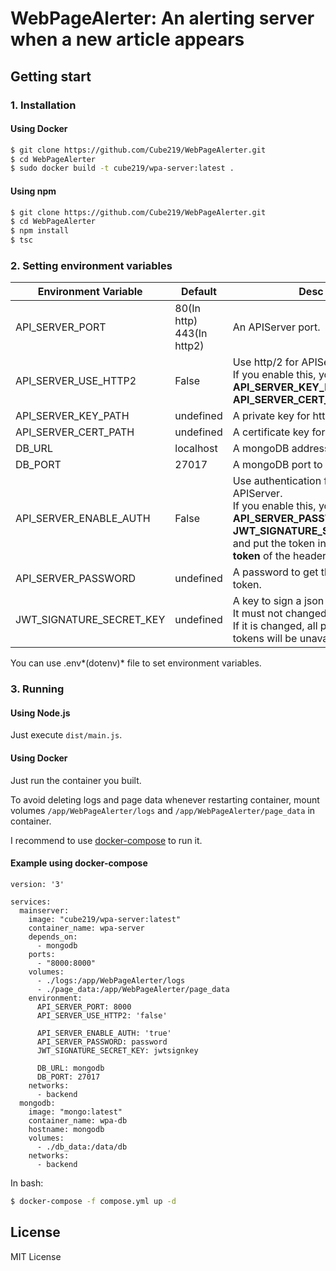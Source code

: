 # WebPageAlerter: An alerting server when a new article appears

## Getting start

### 1. Installation

#### Using Docker

```bash
$ git clone https://github.com/Cube219/WebPageAlerter.git
$ cd WebPageAlerter
$ sudo docker build -t cube219/wpa-server:latest .
```

#### Using npm

```bash
$ git clone https://github.com/Cube219/WebPageAlerter.git
$ cd WebPageAlerter
$ npm install
$ tsc
```

### 2. Setting environment variables

| Environment Variable     | Default                        | Desc                                                         |
| ------------------------ | ------------------------------ | ------------------------------------------------------------ |
| API_SERVER_PORT          | 80(In http)<br />443(In http2) | An APIServer port.                                           |
| API_SERVER_USE_HTTP2     | False                          | Use http/2 for APIServer.<br />If you enable this, you must set **API_SERVER_KEY_PATH** and **API_SERVER_CERT_PATH**. |
| API_SERVER_KEY_PATH      | undefined                      | A private key for http/2.                                    |
| API_SERVER_CERT_PATH     | undefined                      | A certificate key for http/2.                                |
| DB_URL                   | localhost                      | A mongoDB address to access it.                              |
| DB_PORT                  | 27017                          | A mongoDB port to access it.                                 |
| API_SERVER_ENABLE_AUTH   | False                          | Use authentication for APIServer.<br />If you enable this, you must set **API_SERVER_PASSWORD** and **JWT_SIGNATURE_SECRET_KEY**, and put the token in **x-access-token** of the header. |
| API_SERVER_PASSWORD      | undefined                      | A password to get the access token.                          |
| JWT_SIGNATURE_SECRET_KEY | undefined                      | A key to sign a json web token.<br />It must not changed after setting. If it is changed, all previous tokens will be unavailable. |

You can use .env*(dotenv)* file to set environment variables.

### 3. Running

#### Using Node.js

Just execute `dist/main.js`.

#### Using Docker

Just run the container you built.

To avoid deleting logs and page data whenever restarting container, mount volumes `/app/WebPageAlerter/logs` and `/app/WebPageAlerter/page_data` in container.

I recommend to use [docker-compose](https://docs.docker.com/compose/) to run it.

#### Example using docker-compose

```com
version: '3'

services:
  mainserver:
    image: "cube219/wpa-server:latest"
    container_name: wpa-server
    depends_on:
      - mongodb
    ports:
      - "8000:8000"
    volumes:
      - ./logs:/app/WebPageAlerter/logs
      - ./page_data:/app/WebPageAlerter/page_data
    environment:
      API_SERVER_PORT: 8000
      API_SERVER_USE_HTTP2: 'false'

      API_SERVER_ENABLE_AUTH: 'true'
      API_SERVER_PASSWORD: password
      JWT_SIGNATURE_SECRET_KEY: jwtsignkey

      DB_URL: mongodb
      DB_PORT: 27017
    networks:
      - backend
  mongodb:
    image: "mongo:latest"
    container_name: wpa-db
    hostname: mongodb
    volumes:
      - ./db_data:/data/db
    networks:
      - backend
```

In bash:

```bash
$ docker-compose -f compose.yml up -d
```

## License

MIT License


